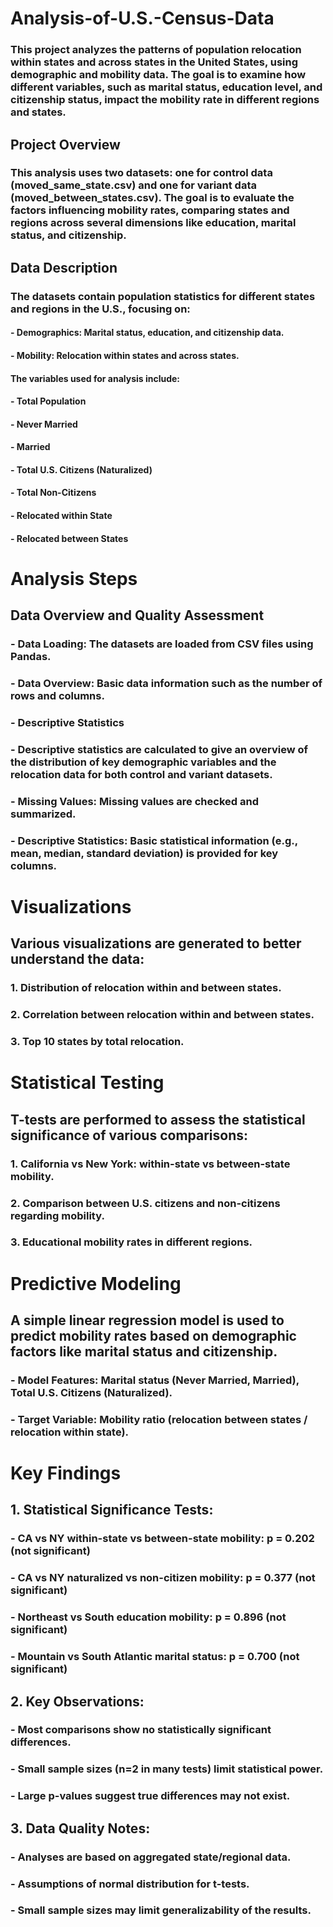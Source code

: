 # Analysis-of-U.S.-Census-Data

### This project analyzes the patterns of population relocation within states and across states in the United States, using demographic and mobility data. The goal is to examine how different variables, such as marital status, education level, and citizenship status, impact the mobility rate in different regions and states.

## Project Overview
### This analysis uses two datasets: one for control data (moved_same_state.csv) and one for variant data (moved_between_states.csv). The goal is to evaluate the factors influencing mobility rates, comparing states and regions across several dimensions like education, marital status, and citizenship.

## Data Description
### The datasets contain population statistics for different states and regions in the U.S., focusing on:
#### - Demographics: Marital status, education, and citizenship data.
#### - Mobility: Relocation within states and across states.
#### The variables used for analysis include:
#### - Total Population
#### - Never Married
#### - Married
#### - Total U.S. Citizens (Naturalized)
#### - Total Non-Citizens
#### - Relocated within State
#### - Relocated between States

# Analysis Steps
## Data Overview and Quality Assessment
### - Data Loading: The datasets are loaded from CSV files using Pandas.
### - Data Overview: Basic data information such as the number of rows and columns.
### - Descriptive Statistics
### - Descriptive statistics are calculated to give an overview of the distribution of key demographic variables and the relocation data for both control and variant datasets.
### - Missing Values: Missing values are checked and summarized.
### - Descriptive Statistics: Basic statistical information (e.g., mean, median, standard deviation) is provided for key columns.

# Visualizations
## Various visualizations are generated to better understand the data:
### 1. Distribution of relocation within and between states.
### 2. Correlation between relocation within and between states.
### 3. Top 10 states by total relocation.

# Statistical Testing
## T-tests are performed to assess the statistical significance of various comparisons:
### 1. California vs New York: within-state vs between-state mobility.
### 2. Comparison between U.S. citizens and non-citizens regarding mobility.
### 3. Educational mobility rates in different regions.

# Predictive Modeling
## A simple linear regression model is used to predict mobility rates based on demographic factors like marital status and citizenship.
### - Model Features: Marital status (Never Married, Married), Total U.S. Citizens (Naturalized).
### - Target Variable: Mobility ratio (relocation between states / relocation within state).

# Key Findings
## 1. Statistical Significance Tests:
### - CA vs NY within-state vs between-state mobility: p = 0.202 (not significant)
### - CA vs NY naturalized vs non-citizen mobility: p = 0.377 (not significant)
### - Northeast vs South education mobility: p = 0.896 (not significant)
### - Mountain vs South Atlantic marital status: p = 0.700 (not significant)
## 2. Key Observations:
### - Most comparisons show no statistically significant differences.
### - Small sample sizes (n=2 in many tests) limit statistical power.
### - Large p-values suggest true differences may not exist.
## 3. Data Quality Notes:
### - Analyses are based on aggregated state/regional data.
### - Assumptions of normal distribution for t-tests.
### - Small sample sizes may limit generalizability of the results.
